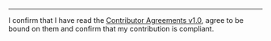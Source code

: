 

______________________________________
I confirm that I have read the [Contributor Agreements v1.0](https://github.com/robstoll/atrium/blob/master/.github/Contributor%20Agreements%20v1.0.txt), agree to be bound on them and confirm that my contribution is compliant.
